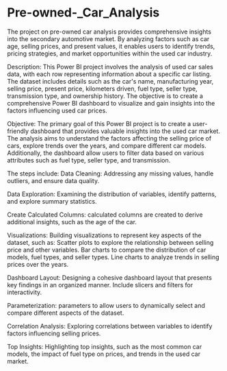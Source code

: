 # Pre-owned-_Car_Analysis
The project on pre-owned car analysis provides comprehensive insights into the secondary automotive market. By analyzing factors such as car age, selling prices, and present values, it enables users to identify trends, pricing strategies, and market opportunities within the used car industry.

Description:
This Power BI project involves the analysis of used car sales data, with each row representing information
about a specific car listing. The dataset includes details such as the car's name, manufacturing year,
selling price, present price, kilometers driven, fuel type, seller type, transmission type, and ownership
history. The objective is to create a comprehensive Power BI dashboard to visualize and gain insights into
the factors influencing used car prices.

Objective:
The primary goal of this Power BI project is to create a user-friendly dashboard that provides valuable
insights into the used car market. The analysis aims to understand the factors affecting the selling price of
cars, explore trends over the years, and compare different car models. Additionally, the dashboard
allow users to filter data based on various attributes such as fuel type, seller type, and transmission.

The steps include:
Data Cleaning: Addressing any missing values, handle outliers, and ensure data quality.

Data Exploration: Examining the distribution of variables, identify patterns, and explore summary
statistics.

Create Calculated Columns: calculated columns are created to derive additional insights, such
as the age of the car.

Visualizations: Building visualizations to represent key aspects of the dataset, such as: Scatter plots to
explore the relationship between selling price and other variables. Bar charts to compare the distribution
of car models, fuel types, and seller types. Line charts to analyze trends in selling prices over the years.

Dashboard Layout: Designing a cohesive dashboard layout that presents key findings in an organized
manner. Include slicers and filters for interactivity.

Parameterization: parameters to allow users to dynamically select and compare different
aspects of the dataset.

Correlation Analysis: Exploring correlations between variables to identify factors influencing selling prices.

Top Insights: Highlighting top insights, such as the most common car models, the impact of fuel type on
prices, and trends in the used car market.
